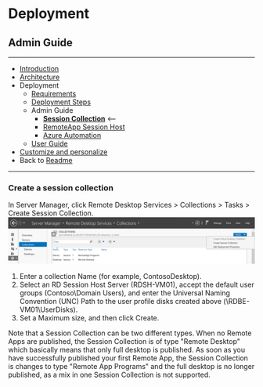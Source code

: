# Deployment
## Admin Guide
---
* [Introduction](./BusinessNeeds.md)
* [Architecture](./ArchitectureDiagram.md)
* Deployment
    * [Requirements](./requirements.md)
    * [Deployment Steps](./DeploymentSteps.md)
    * Admin Guide
        * **[Session Collection](./CreateSessionCollection.md)** <--
        * [RemoteApp Session Host](./RemoteAppSessionHost.md)
        * [Azure Automation](./AzureAutomation.md)
    * [User Guide](./UserGuide.md)
* [Customize and personalize](./GPU&RemoteFX.md)
* Back to [Readme](README.md)
---

### Create a session collection

In Server Manager, click Remote Desktop Services > Collections > Tasks > Create Session Collection.
![User Guide](./Images/CreateCollection.png)
1. Enter a collection Name (for example, ContosoDesktop).  
2. Select an RD Session Host Server (RDSH-VM01), accept the default user groups (Contoso\Domain Users), and enter the Universal Naming Convention (UNC) Path to the user profile disks created above (\RDBE-VM01\UserDisks).
3. Set a Maximum size, and then click Create.

Note that a Session Collection can be two different types. When no Remote Apps are published, the Session Collection is of type "Remote Desktop" which basically means that only full desktop is published. As soon as you have successfully published your first Remote App, the Session Collection is changes to type "Remote App Programs" and the full desktop is no longer published, as a mix in one Session Collection is not supported. 
